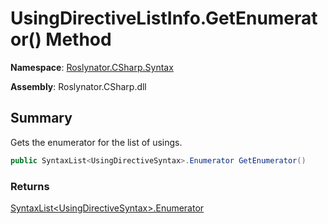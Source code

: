 # UsingDirectiveListInfo\.GetEnumerator\(\) Method

**Namespace**: [Roslynator.CSharp.Syntax](../../README.md)

**Assembly**: Roslynator\.CSharp\.dll

## Summary

Gets the enumerator for the list of usings\.

```csharp
public SyntaxList<UsingDirectiveSyntax>.Enumerator GetEnumerator()
```

### Returns

[SyntaxList\<UsingDirectiveSyntax>.Enumerator](https://docs.microsoft.com/en-us/dotnet/api/microsoft.codeanalysis.syntaxlist-1.enumerator)

